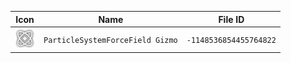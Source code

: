 | Icon | Name | File ID |
| ---  | ---  | ---     |
| ![](ParticleSystemForceField%20Gizmo.png) | `ParticleSystemForceField Gizmo` | `-1148536854455764822` |
